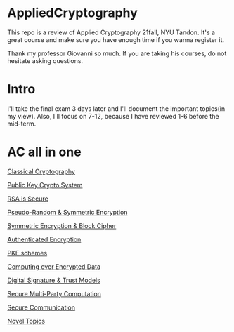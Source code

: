 # AppliedCryptography

This repo is a review of Applied Cryptography 21fall, NYU Tandon. It's a great course and make sure you have enough time if you wanna register it.

Thank my professor Giovanni so much. If you are taking his courses, do not hesitate asking questions.

# Intro

I'll take the final exam 3 days later and I'll document the important topics(in my view). Also, I'll focus on 7-12, because I have reviewed 1-6 before the mid-term.

# AC all in one
 
[Classical Cryptography](./Module1.md)
 
[Public Key Crypto System](./Module2.md)

[RSA is Secure](./Module3.md)

[Pseudo-Random & Symmetric Encryption](./Module4.md)

[Symmetric Encryption & Block Cipher](./Module5.md)

[Authenticated Encryption](./Module6.md)

[PKE schemes](./Module7.md)

[Computing over Encrypted Data](./Module8.md)

[Digital Signature & Trust Models](./Module9.md)

[Secure Multi-Party Computation](./Module10.md)

[Secure Communication](./Module11.md)

[Novel Topics](./Module12.md)